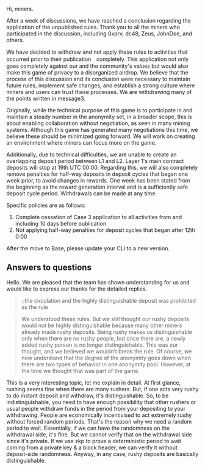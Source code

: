 Hi, miners. 

After a week of discussions, we have reached a conclusion regarding the application of the unpublished rules. Thank you to all the miners who participated in the discussion, including 0xprv, dc48, Zeus, JohnDoe, and others.

We have decided to withdraw and not apply these rules to activities that occurred prior to their publication　completely. This application not only goes completely against our and the community's values but would also make this game of privacy to a disorganized airdrop. We believe that the process of this discussion and its conclusion were necessary to maintain future rules, implement safe changes, and establish a strong culture where miners and users can trust these processes.
We are withdrawing many of the points written in message3. 

Originally, while the technical purpose of this game is to participate in and maintain a steady number in the anonymity set, in a broader scope, this is about enabling collaboration without negotiation, as seen in many mining systems. Although this game has generated many negotiations this time, we believe these should be minimized going forward. We will work on creating an environment where miners can focus more on the game.

Additionally, due to technical difficulties, we are unable to create an overlapping deposit period between L1 and L2. Layer 1's main contract deposits will stop at 19th UTC 00:00. Regarding this, we will also completely remove penalties for half-way deposits in deposit cycles that began one week prior, to avoid changes in rewards. One week has been stated from the beginning as the reward generation interval and is a sufficiently safe deposit cycle period. Withdrawals can be made at any time.

Specific policies are as follows:

1. Complete cessation of Case 3 application to all activities from and including 10 days before publication
2. Not applying half-way penalties for deposit cycles that began after 12th 0:00

After the move to Base, please update your CLI to a new version.

## Answers to questions

Hello. We are pleased that the team has shown understanding for us and would like to express our thanks for the detailed replies.

>  ::the circulation and the highly distinguishable deposit was prohibited as the rule

> We understood these rules. But we still thought our rushy deposits would not be highly distinguishable because many other miners already made rushy deposits. Being rushy makes us distinguishable only when there are no rushy people, but once there are, a newly added rushy person is no longer distinguishable. This was our thought, and we believed we wouldn’t break the rule. Of course, we now understand that the degree of the anonymity goes down when there are two types of behavior in one anonymity pool. However, at the time we thought that was part of the game.

This is a very interesting topic, let me explain in detail.
At first glance, rushing seems fine when there are many rushers. But, if one acts very rushy to do instant deposit and withdraw, it's distinguishable. So, to be indistinguishable, you need to have enough possibility that other rushers or usual people withdraw funds in the period from your depositing to your withdrawing. People are economically incentivised to act extremely rushy without forced random periods. That's the reason why we need a random period to wait. Essentially, if we can have the randomness on the withdrawal side, it's fine. But we cannot verify that on the withdrawal side since it's private. If we use zkp to prove a deterministic period to wait coming from a private key & a block header, we can verify it without deposit-side randomness. Anyway, in any case, rushy deposits are basically distinguishable.
